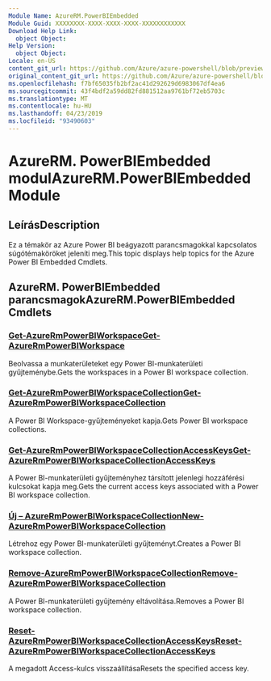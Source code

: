 ```yaml
---
Module Name: AzureRM.PowerBIEmbedded
Module Guid: XXXXXXXX-XXXX-XXXX-XXXX-XXXXXXXXXXXX
Download Help Link:
  object Object: 
Help Version:
  object Object: 
Locale: en-US
content_git_url: https://github.com/Azure/azure-powershell/blob/preview/src/ResourceManager/PowerBIEmbedded/Commands.Management.PowerBIEmbedded/help/AzureRM.PowerBIEmbedded.md
original_content_git_url: https://github.com/Azure/azure-powershell/blob/preview/src/ResourceManager/PowerBIEmbedded/Commands.Management.PowerBIEmbedded/help/AzureRM.PowerBIEmbedded.md
ms.openlocfilehash: f7bf65035fb2bf2ac41d292629d6983067df4ea6
ms.sourcegitcommit: 43f4bdf2a59dd82fd881512aa9761bf72eb5703c
ms.translationtype: MT
ms.contentlocale: hu-HU
ms.lasthandoff: 04/23/2019
ms.locfileid: "93490603"
---
```

# <span data-ttu-id="86a26-101">AzureRM. PowerBIEmbedded modul</span><span class="sxs-lookup"><span data-stu-id="86a26-101">AzureRM.PowerBIEmbedded Module</span></span>
## <span data-ttu-id="86a26-102">Leírás</span><span class="sxs-lookup"><span data-stu-id="86a26-102">Description</span></span>
<span data-ttu-id="86a26-103">Ez a témakör az Azure Power BI beágyazott parancsmagokkal kapcsolatos súgótémaköröket jeleníti meg.</span><span class="sxs-lookup"><span data-stu-id="86a26-103">This topic displays help topics for the Azure Power BI Embedded Cmdlets.</span></span>

## <span data-ttu-id="86a26-104">AzureRM. PowerBIEmbedded parancsmagok</span><span class="sxs-lookup"><span data-stu-id="86a26-104">AzureRM.PowerBIEmbedded Cmdlets</span></span>
### [<span data-ttu-id="86a26-105">Get-AzureRmPowerBIWorkspace</span><span class="sxs-lookup"><span data-stu-id="86a26-105">Get-AzureRmPowerBIWorkspace</span></span>](Get-AzureRmPowerBIWorkspace.md)
<span data-ttu-id="86a26-106">Beolvassa a munkaterületeket egy Power BI-munkaterületi gyűjteménybe.</span><span class="sxs-lookup"><span data-stu-id="86a26-106">Gets the workspaces in a Power BI workspace collection.</span></span>

### [<span data-ttu-id="86a26-107">Get-AzureRmPowerBIWorkspaceCollection</span><span class="sxs-lookup"><span data-stu-id="86a26-107">Get-AzureRmPowerBIWorkspaceCollection</span></span>](Get-AzureRmPowerBIWorkspaceCollection.md)
<span data-ttu-id="86a26-108">A Power BI Workspace-gyűjteményeket kapja.</span><span class="sxs-lookup"><span data-stu-id="86a26-108">Gets Power BI workspace collections.</span></span>

### [<span data-ttu-id="86a26-109">Get-AzureRmPowerBIWorkspaceCollectionAccessKeys</span><span class="sxs-lookup"><span data-stu-id="86a26-109">Get-AzureRmPowerBIWorkspaceCollectionAccessKeys</span></span>](Get-AzureRmPowerBIWorkspaceCollectionAccessKeys.md)
<span data-ttu-id="86a26-110">A Power BI-munkaterületi gyűjteményhez társított jelenlegi hozzáférési kulcsokat kapja meg.</span><span class="sxs-lookup"><span data-stu-id="86a26-110">Gets the current access keys associated with a Power BI workspace collection.</span></span>

### [<span data-ttu-id="86a26-111">Új – AzureRmPowerBIWorkspaceCollection</span><span class="sxs-lookup"><span data-stu-id="86a26-111">New-AzureRmPowerBIWorkspaceCollection</span></span>](New-AzureRmPowerBIWorkspaceCollection.md)
<span data-ttu-id="86a26-112">Létrehoz egy Power BI-munkaterületi gyűjteményt.</span><span class="sxs-lookup"><span data-stu-id="86a26-112">Creates a Power BI workspace collection.</span></span>

### [<span data-ttu-id="86a26-113">Remove-AzureRmPowerBIWorkspaceCollection</span><span class="sxs-lookup"><span data-stu-id="86a26-113">Remove-AzureRmPowerBIWorkspaceCollection</span></span>](Remove-AzureRmPowerBIWorkspaceCollection.md)
<span data-ttu-id="86a26-114">A Power BI-munkaterületi gyűjtemény eltávolítása.</span><span class="sxs-lookup"><span data-stu-id="86a26-114">Removes a Power BI workspace collection.</span></span>

### [<span data-ttu-id="86a26-115">Reset-AzureRmPowerBIWorkspaceCollectionAccessKeys</span><span class="sxs-lookup"><span data-stu-id="86a26-115">Reset-AzureRmPowerBIWorkspaceCollectionAccessKeys</span></span>](Reset-AzureRmPowerBIWorkspaceCollectionAccessKeys.md)
<span data-ttu-id="86a26-116">A megadott Access-kulcs visszaállítása</span><span class="sxs-lookup"><span data-stu-id="86a26-116">Resets the specified access key.</span></span>

